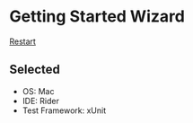 # Getting Started Wizard

[Restart](/docs/wiz/readme.md)

## Selected

* OS: Mac
* IDE: Rider
* Test Framework: xUnit

